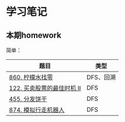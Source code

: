 # 学习笔记

## 本期homework

简单：

|题目|类型|
|-|-|
|[860. 柠檬水找零](./860.柠檬水找零.java)|DFS、回溯|
|[122. 买卖股票的最佳时机 II](./122.买卖股票的最佳时机-ii.java)|DFS|
|[455. 分发饼干](./455.分发饼干.java)|DFS|
|[874. 模拟行走机器人](./874.模拟行走机器人.java)|DFS|

